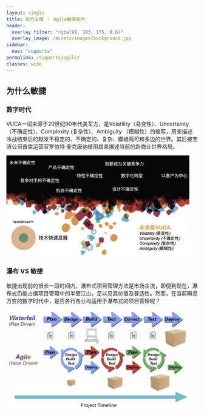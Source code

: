 ```yaml
---
layout: single
title: 能力支撑 ｜ Agile敏捷能力
header:
  overlay_filter: "rgba(99, 183, 175, 0.6)"
  overlay_image: /assets/images/background.jpg
sidebar:
  nav: "supports"
permalink: /supports/agile/
classes: wide
---
```


## 为什么敏捷

### 数字时代
VUCA一词来源于20世纪90年代美军方，是Volatility（易变性）、Uncertainty（不确定性）、Complexity (复杂性）、Ambiguity （模糊性）的缩写，用来描述冷战结束后的越发不稳定的、不确定的、复杂、模棱两可和多边的世界。其后被宝洁公司首席运营官罗伯特·麦克唐纳借用其来描述当前的新商业世界格局。

![](/assets/images/vuca.jpg)

### 瀑布 VS 敏捷
敏捷出现前的很长一段时间内，瀑布式项目管理方法是市场主流，即便到现在，瀑布式仍能占据项目管理中的半壁江山，足以见其价值及普适性。然而，在当前瞬息万变的数字时代中，是否各行各业均适用于瀑布式的项目管理呢？

![](/assets/images/waterfall.jpg)






